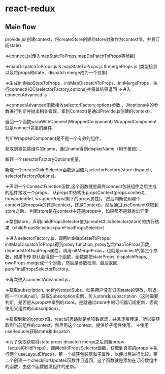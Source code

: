 # react-redux 
## Main flow
provide.js(创建context，将createStore创建的store对象作为context值，并且订阅state)

=>connect.js(传入mapStateToProps,mapDisPatchToProps等参数)

=>mapDispatchToProps.js & mapStateToProps.js & mergeProps.js (类型检测以及将props和state，dispatch merge成为一个对象)

=>生成initMapStateToProps、initMapDispatchToProps、initMergeProps，执行connectHOC(selectorFactory,options)并将其结果返回
=>进入connectAdvanced.js

=>connectAdvanced函数接收selectorFactory,options参数 ，对options中的参数进行判断并抛出相关错误，拿到Context(是通过Provide.js创建的context)，

返回一个函数wrapWithConnect(WrappedComponent) WrappedComponent就是connect包裹的组件，

判断WrappedComponent是不是一个有效的组件，

获取到被包装组件的name，通过name得到displayName（用于报错）,

新建一个selectorFactoryOptions变量，

新建一个createChildSelector函数返回值为selectorFactory(store.dispatch, selectorFactoryOptions)。

=>声明一个ConnectFunction函数,这个函数就是最终connect包装组件之后生成的组件接收一个props，
从props中结构出propsContext(props.context), forwardedRef, wrapperProps(剩下的props属性)，
然后判断使用哪个context(是props中的还是context，还是Context)，然后通过useContext获取到store之后，
判断store是在context中还是props中，如果都不是就抛出异常。

=>拿到store，声明childPropsSelector值为createChildSelector(store)的执行结果（childPropsSelector=pureFinalPropsSelector）

=>进入selectorFactory.js，调用initMapStateToProps、initMapDispatchToProps得到proxy function, proxy包含mapToProps函数, 
dependsOnOwnProps属性，调用initMergeProps，也就是connect的第三个参数，如果不传 默认会得到一个函数，函数能把stateProps, dispatchProps, ownProps merge成一个对象，然后是参数检测，最后返回pureFinalPropsSelectorFactory。

=>再次进入connectAdvanced.js，

=>获取subscription, notifyNestedSubs。如果用户没有订阅state的更改，则返回一个[null,null]。获取Subscription实例，传入store和subscription（这时需要判断，是否是从props中拿到的store，是就通过store中的订阅器订阅更新，否就使用父组件的subscription）。

=>获取到新的context值，react的思路就是单项数据流，并且逐层传递，所以要获取到当前组件的context，然后用这个context，提供给子组件使用。
=>使用useReducer获取state和dispatch

=>为了获取获取将state props dispatch merge之后的新props（actualChildProps），调用childPropsSelector函数，获取到真实的props
=>执行两个useLayoutEffect()，第一个捕获包装器和子属性，以便以后进行比较。第二个创建一个checkForUpdates函数并且返回，这个函数就是添加在订阅数组中的函数，由这个函数触发组件的更新。